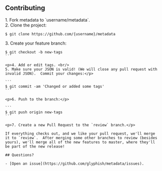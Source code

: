 ## Contributing
<p>1. Fork metadata to `username/metadata`. <br/>
2. Clone the project:</p>

```
$ git clone https://github.com/{username}/metadata
```

<p>3. Create your feature branch:</p>

````
$ git checkout -b new-tags
```

<p>4. Add or edit tags. <br/>
5. Make sure your JSON is valid! (We will close any pull request with invalid JSON).  Commit your changes:</p>

```
$ git commit -am 'Changed or added some tags'
```

<p>6. Push to the branch:</p>

```
$ git push origin new-tags
```

<p>7. Create a new Pull Request to the `review` branch.</p>

If everything checks out, and we like your pull request, we'll merge it to `review`.  After merging some other branches to review (besides yours), we'll merge all of the new features to master, where they'll be part of the new release!

## Questions?

- [Open an issue](https://github.com/glyphish/metadata/issues).

